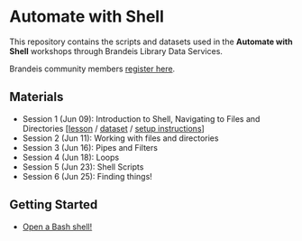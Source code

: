 # Automate with Shell

This repository contains the scripts and datasets used in the **Automate with Shell** workshops through Brandeis Library Data Services.

Brandeis community members [register here](https://calendar.library.brandeis.edu/calendar/workshops/shell2020).

## Materials
- Session 1 (Jun 09):  Introduction to Shell, Navigating to Files and Directories [[lesson](https://github.com/DeisData/unix-shell/blob/master/session-1.md) / [dataset](https://github.com/DeisData/unix-shell/blob/master/data-shell.zip) / [setup instructions](http://swcarpentry.github.io/shell-novice/setup.html)]
- Session 2 (Jun 11):  Working with files and directories
- Session 3 (Jun 16):  Pipes and Filters
- Session 4 (Jun 18):  Loops
- Session 5 (Jun 23):  Shell Scripts
- Session 6 (Jun 25):  Finding things!

## Getting Started  
- [Open a Bash shell!](https://github.com/DeisData/unix-shell/blob/master/getting-started.md)
